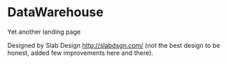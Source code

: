 # DataWarehouse

Yet another landing page

Designed by Slab Design http://slabdsgn.com/ (not the best design to be honest, added few improvements here and there).
